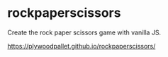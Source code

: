 # rockpaperscissors
Create the rock paper scissors game with vanilla JS. 

https://plywoodpallet.github.io/rockpaperscissors/
